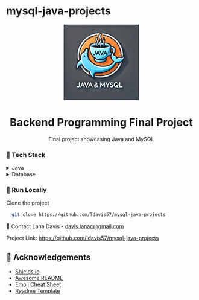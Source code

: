 ﻿# mysql-java-projects
<div align="center">

  <img src="Readme_Logo.png" alt="logo" width="200" height="auto" />
  <h1>Backend Programming Final Project</h1>
  
  <p>
    Final project showcasing Java and MySQL 
  </p>
  
</div>

<!-- TechStack -->
### :space_invader: Tech Stack

<details>
  <summary>Java</summary>
  <ul>
    <li><a href="https://www.java.com/en/">Typescript</a></li>
  </ul>
</details>

<details>
<summary>Database</summary>
  <ul>
    <li><a href="https://www.mysql.com/">MySQL</a></li>
    <li><a href="https://www.postgresql.org/">PostgreSQL</a></li>
    <li><a href="https://redis.io/">Redis</a></li>
    <li><a href="https://neo4j.com/">Neo4j</a></li>
    <li><a href="https://www.mongodb.com/">MongoDB</a></li>
  </ul>
</details>

<!-- Run Locally -->
### :running: Run Locally

Clone the project

```bash
  git clone https://github.com/ldavis57/mysql-java-projects
```
🤝 Contact
Lana Davis - davis.lanac@gmail.com

Project Link: https://github.com/ldavis57/mysql-java-projects

<!-- Acknowledgments -->
## :gem: Acknowledgements
 - [Shields.io](https://shields.io/)
 - [Awesome README](https://github.com/matiassingers/awesome-readme)
 - [Emoji Cheat Sheet](https://github.com/ikatyang/emoji-cheat-sheet/blob/master/README.md#travel--places)
 - [Readme Template](https://github.com/othneildrew/Best-README-Template)

